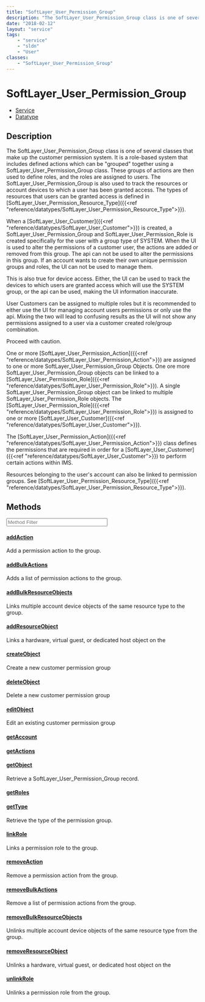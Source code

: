 ```yaml
---
title: "SoftLayer_User_Permission_Group"
description: "The SoftLayer_User_Permission_Group class is one of several classes that make up the customer permission system.  It is... "
date: "2018-02-12"
layout: "service"
tags:
    - "service"
    - "sldn"
    - "User"
classes:
    - "SoftLayer_User_Permission_Group"
---
```

# SoftLayer_User_Permission_Group
<div id='service-datatype'>
    <ul id='sldn-reference-tabs'>
    <li id='service'> <a href='/reference/services/SoftLayer_User_Permission_Group' >Service</a></li>    <li id='datatype'> <a href='/reference/datatypes/SoftLayer_User_Permission_Group' >Datatype</a></li>
    </ul>
</div>

## Description


The SoftLayer_User_Permission_Group class is one of several classes that make up the customer permission system.  It is a role-based system that includes defined actions which can be "grouped" together using a SoftLayer_User_Permission_Group class. These groups of actions are then used to define roles, and the roles are assigned to users.  The SoftLayer_User_Permission_Group is also used to track the resources or account devices to which a user has been granted access. The types of resources that users can be granted access is defined in [SoftLayer_User_Permission_Resource_Type]({{<ref "reference/datatypes/SoftLayer_User_Permission_Resource_Type">}}). 

When a [SoftLayer_User_Customer]({{<ref "reference/datatypes/SoftLayer_User_Customer">}}) is created, a SoftLayer_User_Permission_Group and SoftLayer_User_Permission_Role is created specifically for the user with a group type of SYSTEM.  When the UI is used to alter the permissions of a customer user, the actions are added or removed from this group.  The api can not be used to alter the permissions in this group.  If an account wants to create their own unique permission groups and roles, the UI can not be used to manage them. 

This is also true for device access.  Either, the UI can be used to track the devices to which users are granted access which will use the SYSTEM group, or the api can be used, making the UI information inaccurate. 

User Customers can be assigned to multiple roles but it is recommended to either use the UI for managing account users permissions or only use the api.  Mixing the two will lead to confusing results as the UI will not show any permissions assigned to a user via a customer created role/group combination. 

Proceed with caution. 

One or more [SoftLayer_User_Permission_Action]({{<ref "reference/datatypes/SoftLayer_User_Permission_Action">}}) are assigned to one or more SoftLayer_User_Permission_Group Objects. One ore more SoftLayer_User_Permission_Group objects can be linked to a [SoftLayer_User_Permission_Role]({{<ref "reference/datatypes/SoftLayer_User_Permission_Role">}}). A single SoftLayer_User_Permission_Group object can be linked to multiple SoftLayer_User_Permission_Role objects. The [SoftLayer_User_Permission_Role]({{<ref "reference/datatypes/SoftLayer_User_Permission_Role">}}) is assigned to one or more [SoftLayer_User_Customer]({{<ref "reference/datatypes/SoftLayer_User_Customer">}}). 

The [SoftLayer_User_Permission_Action]({{<ref "reference/datatypes/SoftLayer_User_Permission_Action">}}) class defines the permissions that are required in order for a [SoftLayer_User_Customer]({{<ref "reference/datatypes/SoftLayer_User_Customer">}}) to perform certain actions within IMS. 

Resources belonging to the user's account can also be linked to permission groups. See [SoftLayer_User_Permission_Resource_Type]({{<ref "reference/datatypes/SoftLayer_User_Permission_Resource_Type">}}). 



        
<div id="properties" class="content service-content">

## Methods

<div class="view-filters">
    <div class="clearfix">
        <div class="search-input-box">
            <input placeholder="Method Filter" onkeyup="titleSearch(inputId='edit-combine', divId='method-div', elementClass='method-row')" 
                type="text" id="edit-combine" value="" size="30" maxlength="128" class="form-text">
        </div>
    </div>
</div>

<div id="method-div">

<div class="method-row">

#### [addAction](/reference/services/SoftLayer_User_Permission_Group/addAction)
Add a permission action to the group.

</div>

<div class="method-row">

#### [addBulkActions](/reference/services/SoftLayer_User_Permission_Group/addBulkActions)
Adds a list of permission actions to the group.

</div>

<div class="method-row">

#### [addBulkResourceObjects](/reference/services/SoftLayer_User_Permission_Group/addBulkResourceObjects)
Links multiple account device objects of the same resource type to the group.

</div>

<div class="method-row">

#### [addResourceObject](/reference/services/SoftLayer_User_Permission_Group/addResourceObject)
Links a hardware, virtual guest, or dedicated host object on the

</div>

<div class="method-row">

#### [createObject](/reference/services/SoftLayer_User_Permission_Group/createObject)
Create a new customer permission group

</div>

<div class="method-row">

#### [deleteObject](/reference/services/SoftLayer_User_Permission_Group/deleteObject)
Delete a new customer permission group

</div>

<div class="method-row">

#### [editObject](/reference/services/SoftLayer_User_Permission_Group/editObject)
Edit an existing customer permission group

</div>

<div class="method-row">

#### [getAccount](/reference/services/SoftLayer_User_Permission_Group/getAccount)


</div>

<div class="method-row">

#### [getActions](/reference/services/SoftLayer_User_Permission_Group/getActions)


</div>

<div class="method-row">

#### [getObject](/reference/services/SoftLayer_User_Permission_Group/getObject)
Retrieve a SoftLayer_User_Permission_Group record.

</div>

<div class="method-row">

#### [getRoles](/reference/services/SoftLayer_User_Permission_Group/getRoles)


</div>

<div class="method-row">

#### [getType](/reference/services/SoftLayer_User_Permission_Group/getType)
Retrieve the type of the permission group.

</div>

<div class="method-row">

#### [linkRole](/reference/services/SoftLayer_User_Permission_Group/linkRole)
Links a permission role to the group.

</div>

<div class="method-row">

#### [removeAction](/reference/services/SoftLayer_User_Permission_Group/removeAction)
Remove a permission action from the group.

</div>

<div class="method-row">

#### [removeBulkActions](/reference/services/SoftLayer_User_Permission_Group/removeBulkActions)
Remove a list of permission actions from the group.

</div>

<div class="method-row">

#### [removeBulkResourceObjects](/reference/services/SoftLayer_User_Permission_Group/removeBulkResourceObjects)
Unlinks multiple account device objects of the same resource type from the group.

</div>

<div class="method-row">

#### [removeResourceObject](/reference/services/SoftLayer_User_Permission_Group/removeResourceObject)
Unlinks a hardware, virtual guest, or dedicated host object on the

</div>

<div class="method-row">

#### [unlinkRole](/reference/services/SoftLayer_User_Permission_Group/unlinkRole)
Unlinks a permission role from the group.

</div>
</div>

</div>

